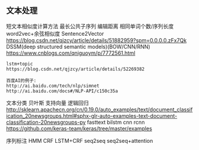 ## 文本处理

短文本相似度计算方法
    最长公共子序列
    编辑距离
    相同单词个数/序列长度
    word2vec+余弦相似度
    Sentence2Vector 
    https://blog.csdn.net/qjzcy/article/details/51882959?spm=0.0.0.0.zFx7Qk
    DSSM(deep structured semantic models)(BOW/CNN/RNN) 
    https://www.cnblogs.com/qniguoym/p/7772561.html

    lstm+topic 
    https://blog.csdn.net/qjzcy/article/details/52269382

    百度AI的例子: 
    http://ai.baidu.com/tech/nlp/simnet 
    http://ai.baidu.com/docs#/NLP-API/c150c35a

文本分类
    贝叶斯
    支持向量
    逻辑回归
    http://sklearn.apachecn.org/cn/0.19.0/auto_examples/text/document_classification_20newsgroups.html#sphx-glr-auto-examples-text-document-classification-20newsgroups-py
    fasttext
    bilstm
    cnn
    rcnn
    https://github.com/keras-team/keras/tree/master/examples

序列标注
    HMM
    CRF
    LSTM+CRF
    seq2seq
    seq2seq+attention

